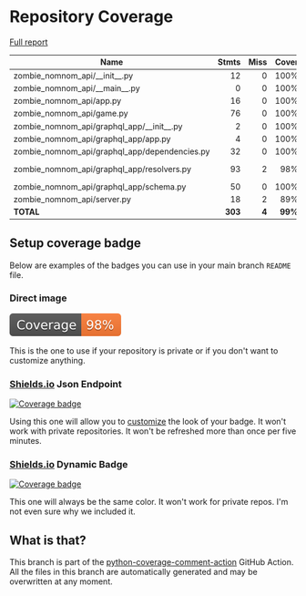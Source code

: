 # Repository Coverage

[Full report](https://htmlpreview.github.io/?https://github.com/Carrera-Dev-Consulting/zombie-nomnom-api/blob/python-coverage-comment-action-data/htmlcov/index.html)

| Name                                             |    Stmts |     Miss |   Cover |   Missing |
|------------------------------------------------- | -------: | -------: | ------: | --------: |
| zombie\_nomnom\_api/\_\_init\_\_.py              |       12 |        0 |    100% |           |
| zombie\_nomnom\_api/\_\_main\_\_.py              |        0 |        0 |    100% |           |
| zombie\_nomnom\_api/app.py                       |       16 |        0 |    100% |           |
| zombie\_nomnom\_api/game.py                      |       76 |        0 |    100% |           |
| zombie\_nomnom\_api/graphql\_app/\_\_init\_\_.py |        2 |        0 |    100% |           |
| zombie\_nomnom\_api/graphql\_app/app.py          |        4 |        0 |    100% |           |
| zombie\_nomnom\_api/graphql\_app/dependencies.py |       32 |        0 |    100% |           |
| zombie\_nomnom\_api/graphql\_app/resolvers.py    |       93 |        2 |     98% |  117, 119 |
| zombie\_nomnom\_api/graphql\_app/schema.py       |       50 |        0 |    100% |           |
| zombie\_nomnom\_api/server.py                    |       18 |        2 |     89% |      9-10 |
|                                        **TOTAL** |  **303** |    **4** | **99%** |           |


## Setup coverage badge

Below are examples of the badges you can use in your main branch `README` file.

### Direct image

[![Coverage badge](https://raw.githubusercontent.com/Carrera-Dev-Consulting/zombie-nomnom-api/python-coverage-comment-action-data/badge.svg)](https://htmlpreview.github.io/?https://github.com/Carrera-Dev-Consulting/zombie-nomnom-api/blob/python-coverage-comment-action-data/htmlcov/index.html)

This is the one to use if your repository is private or if you don't want to customize anything.

### [Shields.io](https://shields.io) Json Endpoint

[![Coverage badge](https://img.shields.io/endpoint?url=https://raw.githubusercontent.com/Carrera-Dev-Consulting/zombie-nomnom-api/python-coverage-comment-action-data/endpoint.json)](https://htmlpreview.github.io/?https://github.com/Carrera-Dev-Consulting/zombie-nomnom-api/blob/python-coverage-comment-action-data/htmlcov/index.html)

Using this one will allow you to [customize](https://shields.io/endpoint) the look of your badge.
It won't work with private repositories. It won't be refreshed more than once per five minutes.

### [Shields.io](https://shields.io) Dynamic Badge

[![Coverage badge](https://img.shields.io/badge/dynamic/json?color=brightgreen&label=coverage&query=%24.message&url=https%3A%2F%2Fraw.githubusercontent.com%2FCarrera-Dev-Consulting%2Fzombie-nomnom-api%2Fpython-coverage-comment-action-data%2Fendpoint.json)](https://htmlpreview.github.io/?https://github.com/Carrera-Dev-Consulting/zombie-nomnom-api/blob/python-coverage-comment-action-data/htmlcov/index.html)

This one will always be the same color. It won't work for private repos. I'm not even sure why we included it.

## What is that?

This branch is part of the
[python-coverage-comment-action](https://github.com/marketplace/actions/python-coverage-comment)
GitHub Action. All the files in this branch are automatically generated and may be
overwritten at any moment.